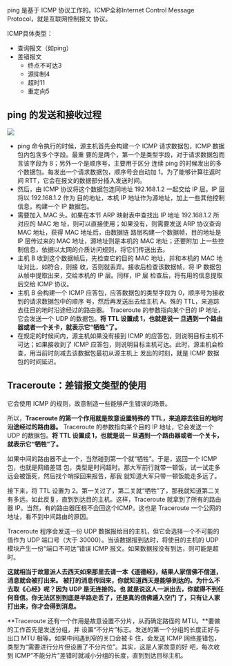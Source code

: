 ping 是基于 ICMP 协议工作的。ICMP全称Internet Control Message Protocol，就是互联网控制报文
协议。

ICMP具体类型：

* 查询报文（如ping）
* 差错报文
  * 终点不可达3
  * 源抑制4
  * 超时11
  * 重定向5

##  ping 的发送和接收过程

![](D:\Work\TyporaNotes\note\计算机网络\趣谈网络协议知识点\pict\7-1.png)

* ping 命令执行的时候，源主机首先会构建一个 ICMP 请求数据包，ICMP 数据包内包含多个字段。最重
  要的是两个，第一个是类型字段，对于请求数据包而言该字段为 8；另外一个是顺序号，主要用于区分
  连续 ping 的时候发出的多个数据包。每发出一个请求数据包，顺序号会自动加 1。为了能够计算往返时
  间 RTT，它会在报文的数据部分插入发送时间。
* 然后，由 ICMP 协议将这个数据包连同地址 192.168.1.2 一起交给 IP 层。IP 层将以 192.168.1.2 作为
  目的地址，本机 IP 地址作为源地址，加上一些其他控制信息，构建一个 IP 数据包。
* 需要加入 MAC 头。如果在本节 ARP 映射表中查找出 IP 地址 192.168.1.2 所对应的 MAC 地
  址，则可以直接使用；如果没有，则需要发送 ARP 协议查询 MAC 地址，获得 MAC 地址后，由数据链
  路层构建一个数据帧，目的地址是 IP 层传过来的 MAC 地址，源地址则是本机的 MAC 地址；还要附加
  上一些控制信息，依据以太网的介质访问规则，将它们传送出去。
* 主机 B 收到这个数据帧后，先检查它的目的 MAC 地址，并和本机的 MAC 地址对比，如符合，则接
  收，否则就丢弃。接收后检查该数据帧，将 IP 数据包从帧中提取出来，交给本机的 IP 层。同样，IP 层
  检查后，将有用的信息提取后交给 ICMP 协议。
* 主机 B 会构建一个 ICMP 应答包，应答数据包的类型字段为 0，顺序号为接收到的请求数据包中的顺序
  号，然后再发送出去给主机 A。殊的 TTL，来追踪去往目的地时沿途经过的路由器。
  Traceroute 的参数指向某个目的 IP 地址，它会发送一个 UDP 的数据包。**将 TTL 设置成 1，也就是说一
  旦遇到一个路由器或者一个关卡，就表示它“牺牲”了。**
* 在规定的时候间内，源主机如果没有接到 ICMP 的应答包，则说明目标主机不可达；如果接收到了
  ICMP 应答包，则说明目标主机可达。此时，源主机会检查，用当前时刻减去该数据包最初从源主机上
  发出的时刻，就是 ICMP 数据包的时间延迟。

## Traceroute：差错报文类型的使用

它会使用 ICMP 的规则，故意制造一些能够产生错误的场景。

所以，**Traceroute 的第一个作用就是故意设置特殊的 TTL，来追踪去往目的地时沿途经过的路由器。**
Traceroute 的参数指向某个目的 IP 地址，它会发送一个 UDP 的数据包。**将 TTL 设置成 1，也就是说一
旦遇到一个路由器或者一个关卡，就表示它“牺牲”了。**

如果中间的路由器不止一个，当然碰到第一个就“牺牲”。于是，返回一个 ICMP 包，也就是网络差错
包，类型是时间超时。那大军前行就带一顿饭，试一试走多远会被饿死，然后找个哨探回来报告，那我
就知道大军只带一顿饭能走多远了。

接下来，将 TTL 设置为 2。第一关过了，第二关就“牺牲”了，那我就知道第二关有多远。如此反复，直到到达目的主机。这样，Traceroute 就拿到了所有的路由器 IP。当然，有的路由器压根不会回这个ICMP。这也是 Traceroute 一个公网的地址，看不到中间路由的原因。

Traceroute 程序会发送一份 UDP 数据报给目的主机，但它会选择一个不可能的值作为 UDP 端口号（大于 30000）。当该数据报到达时，将使目的主机的 UDP 模块产生一份“端口不可达”错误 ICMP 报文。如果数据报没有到达，则可能是超时。

**这就相当于故意派人去西天如来那里去请一本《道德经》，结果人家信佛不信道，消息就会被打出来。
被打的消息传回来，你就知道西天是能够到达的。为什么不去取《心经》呢？因为 UDP 是无连接的。也
就是说这人一派出去，你就得不到任何音信。你无法区别到底是半路走丢了，还是真的信佛遁入空门
了，只有让人家打出来，你才会得到消息。**

**Traceroute 还有一个作用是故意设置不分片，从而确定路径的 MTU。**要做的工作首先是发送分组，并
设置“不分片”标志。发送的第一个分组的长度正好与出口 MTU 相等。如果中间遇到窄的关口会被卡
住，会发送 ICMP 网络差错包，类型为“需要进行分片但设置了不分片位”。其实，这是人家故意的好
吧，每次收到 ICMP“不能分片”差错时就减小分组的长度，直到到达目标主机。

